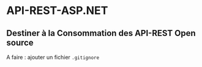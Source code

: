 # API-REST-ASP.NET

## Destiner à la Consommation des API-REST Open source

A faire : ajouter un fichier `.gitignore`

